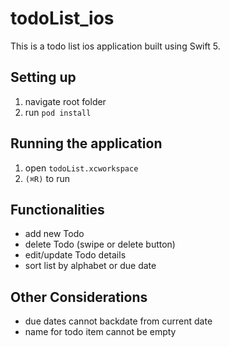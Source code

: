 # todoList_ios
This is a todo list ios application built using Swift 5. 

## Setting up
1. navigate root folder
2. run `pod install`

## Running the application
1. open `todoList.xcworkspace`
2. `(⌘R)` to run

## Functionalities
* add new Todo
* delete Todo (swipe or delete button)
* edit/update Todo details
* sort list by alphabet or due date

## Other Considerations
* due dates cannot backdate from current date
* name for todo item cannot be empty
